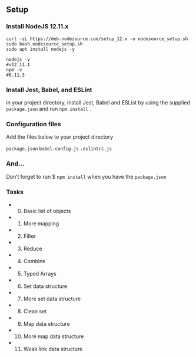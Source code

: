 ## Setup
### Install NodeJS 12.11.x
```
curl -sL https://deb.nodesource.com/setup_12.x -o nodesource_setup.sh
sudo bash nodesource_setup.sh
sudo apt install nodejs -y
```
```
nodejs -v
#v12.11.1
npm -v
#6.11.3
```

### Install Jest, Babel, and ESLint
in your project directory, install Jest, Babel and ESList by using the supplied ```package.json``` and run ```npm install``` .

### Configuration files
Add the files below to your project directory

```package.json```
```babel.config.js```
```.eslintrc.js```

### And…
Don’t forget to run $ ```npm install``` when you have the ```package.json```


### Tasks
- 0. Basic list of objects
- 1. More mapping
- 2. Filter
- 3. Reduce
- 4. Combine
- 5. Typed Arrays
- 6. Set data structure
- 7. More set data structure
- 8. Clean set
- 9. Map data structure
- 10. More map data structure
- 11. Weak link data structure
